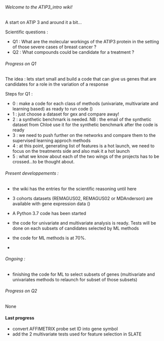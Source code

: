 ###### Welcome to the ATIP3_intro wiki!

A start on ATIP 3 and around it a bit...

Scientific questions : 

- Q1 : What are the molecular workings of the ATIP3 protein in the setting of those severe cases of breast cancer ?
- Q2 : What compounds could be candidate for a treatment ?



###### Progress on Q1

The idea : lets start small and build a code that can give us genes that are candidates for a role in the variation of a response

Steps for Q1 : 
- 0 : make a code for each class of methods (univariate, multivariate and learning based) as ready to run code ()
- 1 : just choose a dataset for gex and compare away! 
- 2 : a synthetic benchmark is needed. NB : the email of the synthetic dataset from Chloé use it for the synthetic benchmark after the code is ready 
- 3 : we need to push further on the networks and compare them to the supervised learning approch methods 
- 4 : at this point, generating list of features is a hot launch, we need to focus on the treatments side and also mak it a hot launch 
- 5 : what we know about each of the two wings of the projects has to be crossed...to be thought about.

###### Present developpements : 
- the wiki has the entries for the scientific reasoning until here
- 3 cohorts datasets (REMAGUS02, REMAGUS02 or MDAnderson) are available with gene expression data ()
- A Python 3.7 code has been started
- the code for univariate and multivariate analysis is ready. Tests will be done on each subsets of candidates selected by ML methods
- the code for ML methods is at 70%.

- 

###### Ongoing : 
- finishing the code for ML to select subsets of genes (multivariate and univariates methods to relaunch for subset of those subsets) 

###### Progress on Q2

None

#### Last progress 
- convert AFFIMETRIX probe set ID into gene symbol
- add the 2 multivariate tests used for feature selection in SLATE



 
